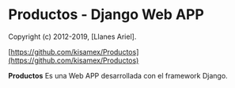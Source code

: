 Productos - Django Web APP
==================================================

Copyright (c) 2012-2019, [Llanes Ariel].

[https://github.com/kisamex/Productos](https://github.com/kisamex/Productos)

**Productos** Es una Web APP desarrollada con el framework Django.